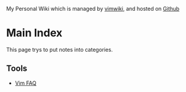 
My Personal Wiki which is managed by
[vimwiki](https://github.com/vimwiki/vimwiki), and hosted on
[Github](https://github.com/lotabout/vimwiki/tree/gh-pages)


# Main Index

This page trys to put notes into categories.

## Tools

* [Vim FAQ](Vim-FAQ.md)
